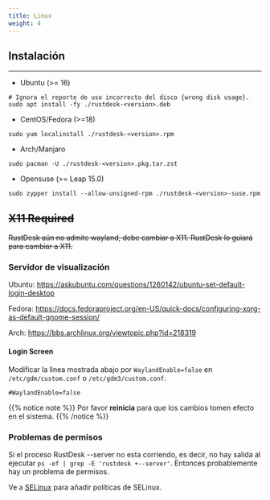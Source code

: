 ```yaml
---
title: Linux 
weight: 4
---
```


## Instalación
------

- Ubuntu (>= 16)
```
# Ignora el reporte de uso incorrecto del disco {wrong disk usage}.
sudo apt install -fy ./rustdesk-<version>.deb
```

- CentOS/Fedora (>=18)
```
sudo yum localinstall ./rustdesk-<version>.rpm
```

- Arch/Manjaro
```
sudo pacman -U ./rustdesk-<version>.pkg.tar.zst
```

- Opensuse (>= Leap 15.0)
```
sudo zypper install --allow-unsigned-rpm ./rustdesk-<version>-suse.rpm
```

## ~~X11 Required~~
~~RustDesk aún no admite wayland, debe cambiar a X11. RustDesk lo guiará para cambiar a X11.~~


### Servidor de visualización

Ubuntu: https://askubuntu.com/questions/1260142/ubuntu-set-default-login-desktop

Fedora: https://docs.fedoraproject.org/en-US/quick-docs/configuring-xorg-as-default-gnome-session/

Arch: https://bbs.archlinux.org/viewtopic.php?id=218319

#### Login Screen

Modificar la linea mostrada abajo por `WaylandEnable=false` en `/etc/gdm/custom.conf` o `/etc/gdm3/custom.conf`.
```
#WaylandEnable=false
```

{{% notice note %}}
Por favor **reinicia** para que los cambios tomen efecto en el sistema.
{{% /notice %}}

### Problemas de permisos

Si el proceso  RustDesk --server no esta corriendo, es decir, no hay salida al ejecutar `ps -ef | grep -E 'rustdesk +--server'`.
Entonces probablemente hay un problema de permisos.

Ve a [SELinux](./selinux/) para añadir políticas de SELinux.

